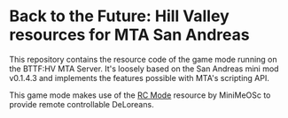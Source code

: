 # Back to the Future: Hill Valley resources for MTA San Andreas
This repository contains the resource code of the game mode running on the BTTF:HV MTA Server. It's loosely based on the San Andreas mini mod v0.1.4.3 and implements the features possible with MTA's scripting API.

This game mode makes use of the [RC Mode](https://github.com/MiniMeOSc/mta-rcmode) resource by MiniMeOSc to provide remote controllable DeLoreans.